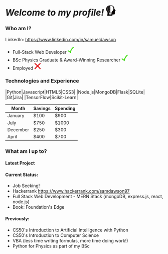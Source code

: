 # *Welcome to my profile!* <img src="https://github.com/Verano-20/Verano-20/blob/master/profile.png" alt="tick icon" width="30px" />

### Who am I?
LinkedIn: https://www.linkedin.com/in/samueldawson

- Full-Stack Web Developer <img src="https://github.com/Verano-20/Verano-20/blob/master/tick.png" alt="tick icon" width="20px" />
- BSc Physics Graduate & Award-Winning Researcher <img src="https://github.com/Verano-20/Verano-20/blob/master/tick.png" alt="tick icon" width="20px" />
- Employed <img src="https://github.com/Verano-20/Verano-20/blob/master/cross.png" alt="cross icon" width="20px" />

### Technologies and Experience
|Python|Javascript|HTML5|CSS3|
|Node.js|MongoDB|Flask|SQLite|
|Git|Jira|
|TensorFlow|Scikit-Learn|

|Month|Savings|Spending|
|--- |--- |--- |
|January|$100|$900|
|July|$750|$1000|
|December|$250|$300|
|April|$400|$700|


### What am I up to?
#### Latest Project


#### Current Status:
- Job Seeking!
- Hackerrank https://www.hackerrank.com/samdawson97
- Full Stack Web Development - MERN Stack (mongoDB, express.js, react, node.js)
- Book: Foundation's Edge

#### Previously:
- CS50's Introduction to Artificial Intelligence with Python
- CS50's Introduction to Computer Science
- VBA (less time writing formulas, more time doing work!)
- Python for Physics as part of my BSc
